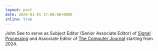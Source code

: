 ```yaml
---
layout: post
date: 2024-01-01 17:00:00+0800
inline: true
---
```


John See to serve as Subject Editor (Senior Associate Editor) of [Signal Processing](https://www.sciencedirect.com/journal/signal-processing) and Associate Editor of [The Computer Journal](https://academic.oup.com/comjnl) starting from 2024.
